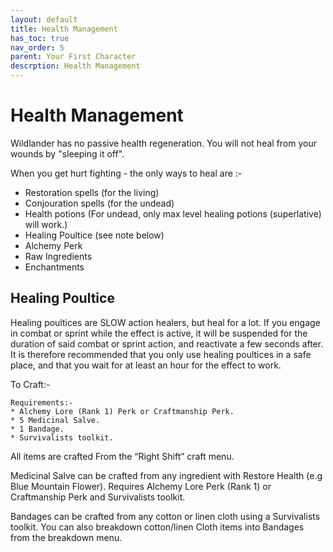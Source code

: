 ```yaml
---
layout: default
title: Health Management
has_toc: true
nav_order: 5
parent: Your First Character
descrption: Health Management
---
```



#  Health Management

Wildlander has no passive health regeneration. You will not heal from your wounds by "sleeping it off". 

When you get hurt fighting - the only ways to heal are :-

- Restoration spells (for the living)
- Conjouration spells (for the undead)
- Health potions (For undead, only max level healing potions (superlative) will work.)
- Healing Poultice (see note below) 
- Alchemy Perk
- Raw Ingredients
- Enchantments

## Healing Poultice 

Healing poultices are SLOW action healers, but heal for a lot. If you engage in combat or sprint while the effect is active, it will be suspended for the duration of said combat or sprint action, and reactivate a few seconds after. It is therefore recommended that you only use healing poultices in a safe place, and that you wait for at least an hour for the effect to work.

To Craft:- 

```
Requirements:-
* Alchemy Lore (Rank 1) Perk or Craftmanship Perk.
* 5 Medicinal Salve.
* 1 Bandage.
* Survivalists toolkit.
```

All items are crafted From the “Right Shift” craft menu.

Medicinal Salve can be crafted from any ingredient with Restore Health (e.g  Blue Mountain Flower). Requires Alchemy Lore Perk (Rank 1) or Craftmanship Perk and Survivalists toolkit.

Bandages can be crafted from any cotton or linen cloth using a Survivalists toolkit. You can also breakdown cotton/linen Cloth items into Bandages from the breakdown menu.





